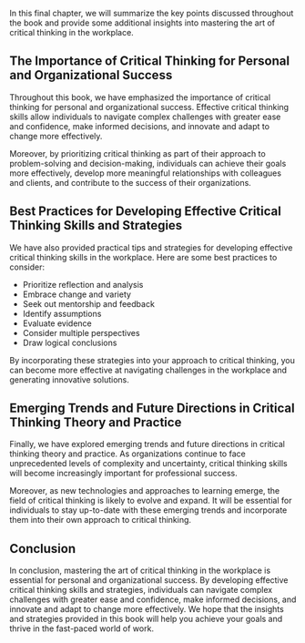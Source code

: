 
In this final chapter, we will summarize the key points discussed throughout the book and provide some additional insights into mastering the art of critical thinking in the workplace.

The Importance of Critical Thinking for Personal and Organizational Success
---------------------------------------------------------------------------

Throughout this book, we have emphasized the importance of critical thinking for personal and organizational success. Effective critical thinking skills allow individuals to navigate complex challenges with greater ease and confidence, make informed decisions, and innovate and adapt to change more effectively.

Moreover, by prioritizing critical thinking as part of their approach to problem-solving and decision-making, individuals can achieve their goals more effectively, develop more meaningful relationships with colleagues and clients, and contribute to the success of their organizations.

Best Practices for Developing Effective Critical Thinking Skills and Strategies
-------------------------------------------------------------------------------

We have also provided practical tips and strategies for developing effective critical thinking skills in the workplace. Here are some best practices to consider:

* Prioritize reflection and analysis
* Embrace change and variety
* Seek out mentorship and feedback
* Identify assumptions
* Evaluate evidence
* Consider multiple perspectives
* Draw logical conclusions

By incorporating these strategies into your approach to critical thinking, you can become more effective at navigating challenges in the workplace and generating innovative solutions.

Emerging Trends and Future Directions in Critical Thinking Theory and Practice
------------------------------------------------------------------------------

Finally, we have explored emerging trends and future directions in critical thinking theory and practice. As organizations continue to face unprecedented levels of complexity and uncertainty, critical thinking skills will become increasingly important for professional success.

Moreover, as new technologies and approaches to learning emerge, the field of critical thinking is likely to evolve and expand. It will be essential for individuals to stay up-to-date with these emerging trends and incorporate them into their own approach to critical thinking.

Conclusion
----------

In conclusion, mastering the art of critical thinking in the workplace is essential for personal and organizational success. By developing effective critical thinking skills and strategies, individuals can navigate complex challenges with greater ease and confidence, make informed decisions, and innovate and adapt to change more effectively. We hope that the insights and strategies provided in this book will help you achieve your goals and thrive in the fast-paced world of work.
